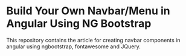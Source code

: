 # Build Your Own Navbar/Menu in Angular Using NG Bootstrap

This repository contains the article for creating navbar components in angular using ngbootstrap, fontawesome and JQuery.